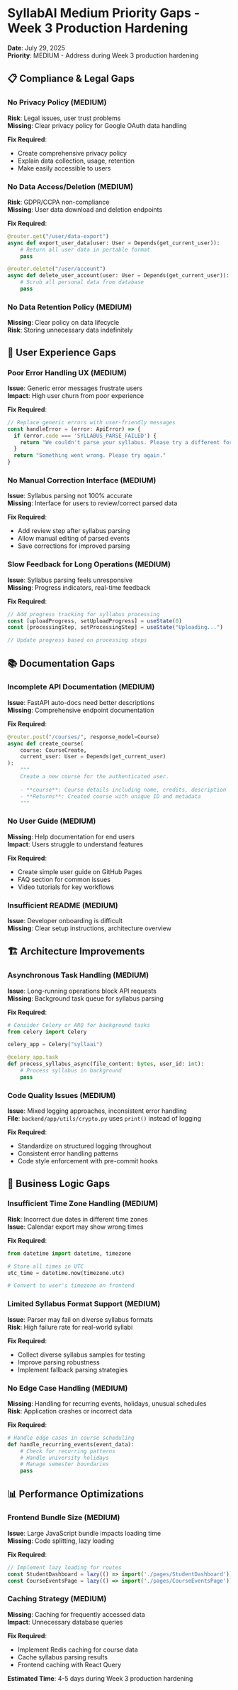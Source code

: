 # SyllabAI Medium Priority Gaps - Week 3 Production Hardening
**Date**: July 29, 2025  
**Priority**: MEDIUM - Address during Week 3 production hardening

## 📋 Compliance & Legal Gaps

### No Privacy Policy (MEDIUM)
**Risk**: Legal issues, user trust problems  
**Missing**: Clear privacy policy for Google OAuth data handling

**Fix Required**:
- Create comprehensive privacy policy
- Explain data collection, usage, retention
- Make easily accessible to users

### No Data Access/Deletion (MEDIUM)
**Risk**: GDPR/CCPA non-compliance  
**Missing**: User data download and deletion endpoints

**Fix Required**:
```python
@router.get("/user/data-export")
async def export_user_data(user: User = Depends(get_current_user)):
    # Return all user data in portable format
    pass

@router.delete("/user/account") 
async def delete_user_account(user: User = Depends(get_current_user)):
    # Scrub all personal data from database
    pass
```

### No Data Retention Policy (MEDIUM)
**Missing**: Clear policy on data lifecycle  
**Risk**: Storing unnecessary data indefinitely

## 🎨 User Experience Gaps

### Poor Error Handling UX (MEDIUM)
**Issue**: Generic error messages frustrate users  
**Impact**: High user churn from poor experience

**Fix Required**:
```typescript
// Replace generic errors with user-friendly messages
const handleError = (error: ApiError) => {
  if (error.code === 'SYLLABUS_PARSE_FAILED') {
    return "We couldn't parse your syllabus. Please try a different format or contact support."
  }
  return "Something went wrong. Please try again."
}
```

### No Manual Correction Interface (MEDIUM)
**Issue**: Syllabus parsing not 100% accurate  
**Missing**: Interface for users to review/correct parsed data

**Fix Required**:
- Add review step after syllabus parsing
- Allow manual editing of parsed events
- Save corrections for improved parsing

### Slow Feedback for Long Operations (MEDIUM)
**Issue**: Syllabus parsing feels unresponsive  
**Missing**: Progress indicators, real-time feedback

**Fix Required**:
```typescript
// Add progress tracking for syllabus processing
const [uploadProgress, setUploadProgress] = useState(0)
const [processingStep, setProcessingStep] = useState("Uploading...")

// Update progress based on processing steps
```

## 📚 Documentation Gaps

### Incomplete API Documentation (MEDIUM)
**Issue**: FastAPI auto-docs need better descriptions  
**Missing**: Comprehensive endpoint documentation

**Fix Required**:
```python
@router.post("/courses/", response_model=Course)
async def create_course(
    course: CourseCreate,
    current_user: User = Depends(get_current_user)
):
    """
    Create a new course for the authenticated user.
    
    - **course**: Course details including name, credits, description
    - **Returns**: Created course with unique ID and metadata
    """
```

### No User Guide (MEDIUM)
**Missing**: Help documentation for end users  
**Impact**: Users struggle to understand features

**Fix Required**:
- Create simple user guide on GitHub Pages
- FAQ section for common issues
- Video tutorials for key workflows

### Insufficient README (MEDIUM)
**Issue**: Developer onboarding is difficult  
**Missing**: Clear setup instructions, architecture overview

## 🏗️ Architecture Improvements

### Asynchronous Task Handling (MEDIUM)
**Issue**: Long-running operations block API requests  
**Missing**: Background task queue for syllabus parsing

**Fix Required**:
```python
# Consider Celery or ARQ for background tasks
from celery import Celery

celery_app = Celery("syllaai")

@celery_app.task
def process_syllabus_async(file_content: bytes, user_id: int):
    # Process syllabus in background
    pass
```

### Code Quality Issues (MEDIUM)
**Issue**: Mixed logging approaches, inconsistent error handling  
**File**: `backend/app/utils/crypto.py` uses `print()` instead of logging

**Fix Required**:
- Standardize on structured logging throughout
- Consistent error handling patterns
- Code style enforcement with pre-commit hooks

## 🔧 Business Logic Gaps

### Insufficient Time Zone Handling (MEDIUM)
**Risk**: Incorrect due dates in different time zones  
**Issue**: Calendar export may show wrong times

**Fix Required**:
```python
from datetime import datetime, timezone

# Store all times in UTC
utc_time = datetime.now(timezone.utc)

# Convert to user's timezone on frontend
```

### Limited Syllabus Format Support (MEDIUM)
**Issue**: Parser may fail on diverse syllabus formats  
**Risk**: High failure rate for real-world syllabi

**Fix Required**:
- Collect diverse syllabus samples for testing
- Improve parsing robustness
- Implement fallback parsing strategies

### No Edge Case Handling (MEDIUM)
**Missing**: Handling for recurring events, holidays, unusual schedules  
**Risk**: Application crashes or incorrect data

**Fix Required**:
```python
# Handle edge cases in course scheduling
def handle_recurring_events(event_data):
    # Check for recurring patterns
    # Handle university holidays
    # Manage semester boundaries
    pass
```

## 📊 Performance Optimizations

### Frontend Bundle Size (MEDIUM)
**Issue**: Large JavaScript bundle impacts loading time  
**Missing**: Code splitting, lazy loading

**Fix Required**:
```typescript
// Implement lazy loading for routes
const StudentDashboard = lazy(() => import('./pages/StudentDashboard'))
const CourseEventsPage = lazy(() => import('./pages/CourseEventsPage'))
```

### Caching Strategy (MEDIUM)
**Missing**: Caching for frequently accessed data  
**Impact**: Unnecessary database queries

**Fix Required**:
- Implement Redis caching for course data
- Cache syllabus parsing results
- Frontend caching with React Query

**Estimated Time**: 4-5 days during Week 3 production hardening